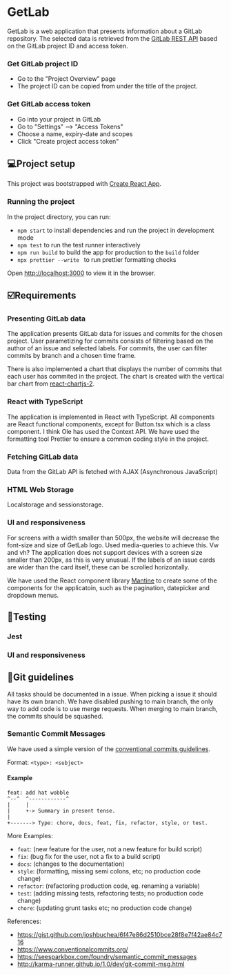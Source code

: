 # GetLab
GetLab is a web application that presents information about a GitLab repository. The selected data is retrieved from the [GitLab REST API](https://docs.GitLab.com/ee/api/) based on the GitLab project ID and access token. 

### Get GitLab project ID
- Go to the "Project Overview" page
- The project ID can be copied from under the title of the project.

### Get GitLab access token
- Go into your project in GitLab
- Go to "Settings" --> "Access Tokens"
- Choose a name, expiry-date and scopes
- Click "Create project access token"

## 💻Project setup 

This project was bootstrapped with [Create React App](https://github.com/facebook/create-react-app).

### Running the project

In the project directory, you can run:

- `npm start` to install dependencies and run the project in development mode
- `npm test` to run the test runner interactively
- `npm run build` to build the app for production to the `build` folder
- `npx prettier --write ` to run prettier formatting checks

Open [http://localhost:3000](http://localhost:3000) to view it in the browser.

## ☑️Requirements

### Presenting GitLab data
The application presents GitLab data for issues and commits for the chosen project.
User parametizing for commits consists of filtering based on the author of an issue and selected labels. 
For commits, the user can filter commits by branch and a chosen time frame. 

There is also implemented a chart that displays the number of commits that each user has commited in the project. The chart is created with the vertical bar chart from [react-chartjs-2](https://react-chartjs-2.js.org/examples/vertical-bar-chart/). 

### React with TypeScript
The application is implemented in React with TypeScript. 
All components are React functional components, except for Button.tsx which is a class component. 
I think Ole has used the Context API. 
We have used the formatting tool Prettier to ensure a common coding style in the project. 

### Fetching GitLab data
Data from the GitLab API is fetched with AJAX (Asynchronous JavaScript)

### HTML Web Storage
Localstorage and sessionstorage.

### UI and responsiveness
For screens with a width smaller than 500px, the website will decrease the font-size and size of GetLab logo. Used media-queries to achieve this. Vw and vh? The application does not support devices with a screen size smaller than 200px, as this is very unusual. If the labels of an issue cards are wider than the card itself, these can be scrolled horizontally. 

We have used the React component library [Mantine](https://mantine.dev) to create some of the components for the applicatoin, such as the pagination, datepicker and dropdown menus. 


## 🧪Testing

### Jest

### UI and responsiveness


## 🚀Git guidelines 

All tasks should be documented in a issue. When picking a issue it should have its own branch. We have disabled pushing to main branch, the only way to add code is to use merge requests. When merging to main branch, the commits should be squashed.

### Semantic Commit Messages

We have used a simple version of the [conventional commits guidelines](https://www.conventionalcommits.org/en/v1.0.0/).

Format: `<type>: <subject>`

#### Example

```
feat: add hat wobble
^--^  ^------------^
|     |
|     +-> Summary in present tense.
|
+-------> Type: chore, docs, feat, fix, refactor, style, or test.
```

More Examples:

- `feat`: (new feature for the user, not a new feature for build script)
- `fix`: (bug fix for the user, not a fix to a build script)
- `docs`: (changes to the documentation)
- `style`: (formatting, missing semi colons, etc; no production code change)
- `refactor`: (refactoring production code, eg. renaming a variable)
- `test`: (adding missing tests, refactoring tests; no production code change)
- `chore`: (updating grunt tasks etc; no production code change)

References:

- https://gist.github.com/joshbuchea/6f47e86d2510bce28f8e7f42ae84c716
- https://www.conventionalcommits.org/
- https://seesparkbox.com/foundry/semantic_commit_messages
- http://karma-runner.github.io/1.0/dev/git-commit-msg.html

